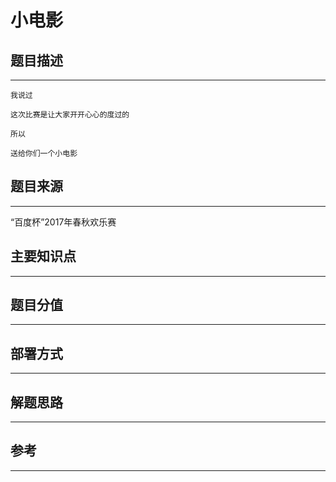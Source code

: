 # 小电影

## 题目描述
---
```
我说过

这次比赛是让大家开开心心的度过的

所以

送给你们一个小电影
```

## 题目来源
---
“百度杯”2017年春秋欢乐赛

## 主要知识点
---


## 题目分值
---


## 部署方式
---


## 解题思路
---


## 参考
---
